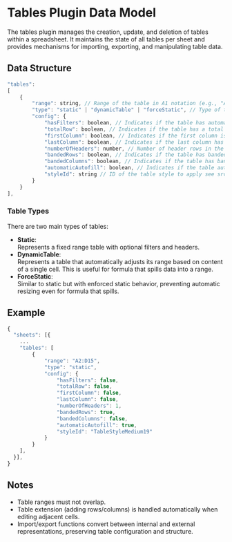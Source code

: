 # Tables Plugin Data Model

The tables plugin manages the creation, update, and deletion of tables within a spreadsheet. It maintains the state of all tables per sheet and provides mechanisms for importing, exporting, and manipulating table data.

## Data Structure

```js
"tables":
[
    {
        "range": string, // Range of the table in A1 notation (e.g., "A2:D15")
        "type": "static" | "dynamicTable" | "forceStatic", // Type of the table
        "config": {
            "hasFilters": boolean, // Indicates if the table has automatic filters
            "totalRow": boolean, // Indicates if the table has a total row with specific formatting
            "firstColumn": boolean, // Indicates if the first column is a header
            "lastColumn": boolean, // Indicates if the last column has specific formatting
            "numberOfHeaders": number, // Number of header rows in the table
            "bandedRows": boolean, // Indicates if the table has banded rows
            "bandedColumns": boolean, // Indicates if the table has banded columns
            "automaticAutofill": boolean, // Indicates if the table automatically extends when editing adjacent cells
            "styleId": string // ID of the table style to apply see src/helpers/table_presets.ts:285
        }
    }
],
```

### Table Types

There are two main types of tables:

- **Static**:  
  Represents a fixed range table with optional filters and headers.
- **DynamicTable**:  
  Represents a table that automatically adjusts its range based on content of a single cell. This is useful for formula that spills data into a range.
- **ForceStatic**:  
  Similar to static but with enforced static behavior, preventing automatic resizing even for formula that spills.

## Example

```js
{
  "sheets": [{
    ...
    "tables": [
        {
            "range": "A2:D15",
            "type": "static",
            "config": {
                "hasFilters": false,
                "totalRow": false,
                "firstColumn": false,
                "lastColumn": false,
                "numberOfHeaders": 1,
                "bandedRows": true,
                "bandedColumns": false,
                "automaticAutofill": true,
                "styleId": "TableStyleMedium19"
            }
        }
    ],
  }],
}
```

## Notes

- Table ranges must not overlap.
- Table extension (adding rows/columns) is handled automatically when editing adjacent cells.
- Import/export functions convert between internal and external representations, preserving table configuration and structure.
